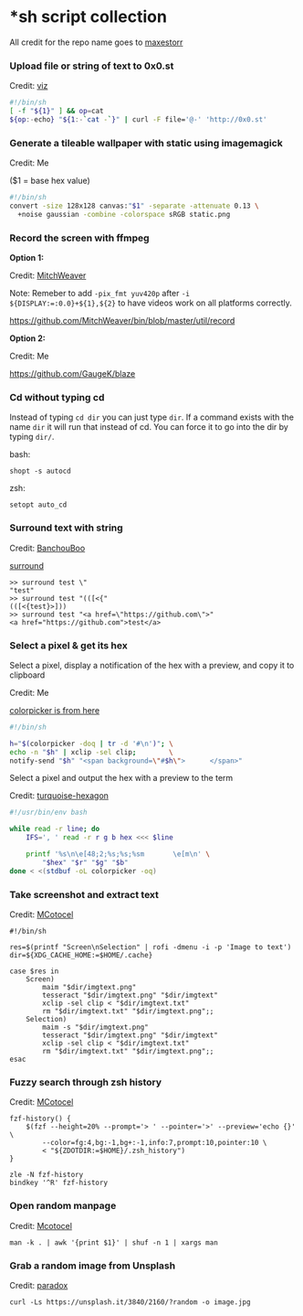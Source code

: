 # *sh script collection

All credit for the repo name goes to [maxestorr](https://github.com/maxestorr)

### Upload file or string of text to 0x0.st

Credit: [viz](https://github.com/vizs)

```sh
#!/bin/sh
[ -f "${1}" ] && op=cat
${op:-echo} "${1:-`cat -`}" | curl -F file='@-' 'http://0x0.st'
```

### Generate a tileable wallpaper with static using imagemagick

Credit: Me

($1 = base hex value)

```sh
#!/bin/sh
convert -size 128x128 canvas:"$1" -separate -attenuate 0.13 \
  +noise gaussian -combine -colorspace sRGB static.png
```

### Record the screen with ffmpeg

**Option 1:**

Credit: [MitchWeaver](https://github.com/MitchWeaver)

Note: Remeber to add `-pix_fmt yuv420p` after `-i ${DISPLAY:=:0.0}+${1},${2}` to have videos work on all platforms correctly.

https://github.com/MitchWeaver/bin/blob/master/util/record

**Option 2:**

Credit: Me

https://github.com/GaugeK/blaze

### Cd without typing cd

Instead of typing `cd dir` you can just type `dir`.
If a command exists with the name `dir` it will run that instead of cd.
You can force it to go into the dir by typing `dir/`.

bash:

    shopt -s autocd

zsh:

    setopt auto_cd

### Surround text with string

Credit: [BanchouBoo](https://github.com/BanchouBoo)

[surround](surround)

```
>> surround test \"
"test"
>> surround test "(([<{"
(([<{test}>]))
>> surround test "<a href=\"https://github.com\">"
<a href="https://github.com">test</a>
```

### Select a pixel & get its hex

Select a pixel, display a notification of the hex with a preview, and copy
it to clipboard

Credit: Me

[colorpicker is from here](https://github.com/ym1234/colorpicker)

```sh
#!/bin/sh

h="$(colorpicker -doq | tr -d '#\n')"; \
echo -n "$h" | xclip -sel clip;        \
notify-send "$h" "<span background=\"#$h\">      </span>"
```

Select a pixel and output the hex with a preview to the term

Credit: [turquoise-hexagon](https://github.com/turquoise-hexagon)

```sh
#!/usr/bin/env bash

while read -r line; do
    IFS=', ' read -r r g b hex <<< $line

    printf '%s\n\e[48;2;%s;%s;%sm       \e[m\n' \
        "$hex" "$r" "$g" "$b"
done < <(stdbuf -oL colorpicker -oq)
```

### Take screenshot and extract text

Credit: [MCotocel](https://www.github.com/Mcotocel)

```
#!/bin/sh

res=$(printf "Screen\nSelection" | rofi -dmenu -i -p 'Image to text')
dir=${XDG_CACHE_HOME:=$HOME/.cache}

case $res in
    Screen)
        maim "$dir/imgtext.png"
        tesseract "$dir/imgtext.png" "$dir/imgtext"
        xclip -sel clip < "$dir/imgtext.txt"
        rm "$dir/imgtext.txt" "$dir/imgtext.png";;
    Selection)
        maim -s "$dir/imgtext.png"
        tesseract "$dir/imgtext.png" "$dir/imgtext"
        xclip -sel clip < "$dir/imgtext.txt"
        rm "$dir/imgtext.txt" "$dir/imgtext.png";;
esac
```

### Fuzzy search through zsh history

Credit: [MCotocel](https://www.github.com/Mcotocel)

```
fzf-history() {
    $(fzf --height=20% --prompt='> ' --pointer='>' --preview='echo {}' \
        --color=fg:4,bg:-1,bg+:-1,info:7,prompt:10,pointer:10 \
        < "${ZDOTDIR:=$HOME}/.zsh_history")
}

zle -N fzf-history
bindkey '^R' fzf-history
```

### Open random manpage

Credit: [Mcotocel](https://www.github.com/Mcotocel)

```
man -k . | awk '{print $1}' | shuf -n 1 | xargs man
```

### Grab a random image from Unsplash

Credit: [paradox](https://www.github.com/safinsingh)

```
curl -Ls https://unsplash.it/3840/2160/?random -o image.jpg
```
